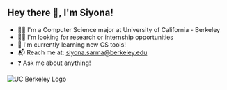 ## Hey there 👋, I'm Siyona!
- 👩‍🎓 I'm a Computer Science major at University of California - Berkeley
- 👩‍💻 I'm looking for research or internship opportunities
- 🌱 I'm currently learning new CS tools!
- 📬 Reach me at: siyona.sarma@berkeley.edu
- ❓ Ask me about anything!

<picture>
 <source media="(prefers-color-scheme: dark)" srcset="https://studentunion.berkeley.edu/wp-content/uploads/2021/01/Sather-tower-1920x1080-1.png">
 <source media="(prefers-color-scheme: light)" srcset="https://studentunion.berkeley.edu/wp-content/uploads/2021/01/Sather-tower-1920x1080-1.png">
 <img alt="UC Berkeley Logo" src="https://p7.hiclipart.com/preview/120/679/637/5bfc89a82f291-thumbnail.jpg](https://studentunion.berkeley.edu/wp-content/uploads/2021/01/Sather-tower-1920x1080-1.png)">
</picture>
<!--
**niyosas/niyosas** is a ✨ _special_ ✨ repository because its `README.md` (this file) appears on your GitHub profile.

Here are some ideas to get you started:

- 🔭 I’m currently working on ...
- 🌱 I’m currently learning ...
- 👯 I’m looking to collaborate on ...
- 🤔 I’m looking for help with ...
- 💬 Ask me about ...
- 📫 How to reach me: ...
- 😄 Pronouns: ...
- ⚡ Fun fact: ...
-->
